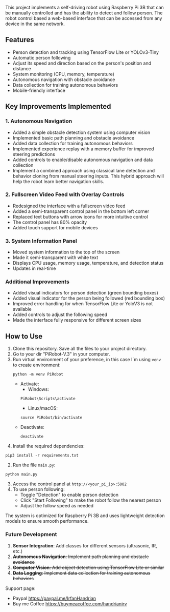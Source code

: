
 This project implements a self-driving robot using Raspberry Pi 3B that can be manually controlled and has the ability to detect and follow person. The robot control based a web-based interface that can be accessed from any device in the same network.
 
 ## Features

 - Person detection and tracking using TensorFlow Lite or YOLOv3-Tiny
 - Automatic person following
 - Adjust its speed and direction based on the person's position and distance
 - System monitoring (CPU, memory, temperature)
 - Autonomous navigation with obstacle avoidance
 - Data collection for training autonomous behaviors
 - Mobile-friendly interface
   
 
## Key Improvements Implemented

### 1. Autonomous Navigation
- Added a simple obstacle detection system using computer vision
- Implemented basic path planning and obstacle avoidance
- Added data collection for training autonomous behaviors
- Implemented experience replay with a memory buffer for improved steering predictions
- Added controls to enable/disable autonomous navigation and data collection
- Implement a combined approach using classical lane detection and behavior cloning from manual steering inputs. This hybrid approach will help the robot learn better navigation skills.

### 2. Fullscreen Video Feed with Overlay Controls

- Redesigned the interface with a fullscreen video feed
- Added a semi-transparent control panel in the bottom left corner
- Replaced text buttons with arrow icons for more intuitive control
- The control panel has 80% opacity
- Added touch support for mobile devices

### 3. System Information Panel

- Moved system information to the top of the screen
- Made it semi-transparent with white text
- Displays CPU usage, memory usage, temperature, and detection status
- Updates in real-time


### Additional Improvements

- Added visual indicators for person detection (green bounding boxes)
- Added visual indicator for the person being followed (red bounding box)
- Improved error handling for when TensorFlow Lite or YoloV3 is not available
- Added controls to adjust the following speed
- Made the interface fully responsive for different screen sizes

## How to Use
1. Clone this repository. Save all the files to your project directory.
2. Go to your dir "PiRobot-V.3" in your computer.
3. Run virtual environment of your preference, in this case I´m using `venv` to create environment:
    ```plaintext
    python -m venv PiRobot
    ```
     - Activate:
         - Windows:
          ```plaintext
          PiRobot\Scripts\activate
          ```
         - Linux/macOS:
          ```plaintext
          source PiRobot/bin/activate
          ```
      - Deactivate:
          ```plaintext
          deactivate
          ```
3. Install the required dependencies:

```plaintext
pip3 install -r requirements.txt
```


2. Run the file `main.py`:

```plaintext
python main.py
```

3. Access the control panel at `http://<your_pi_ip>:5002`
4. To use person following:
    - Toggle "Detection" to enable person detection
    - Click "Start Following" to make the robot follow the nearest person
    - Adjust the follow speed as needed

The system is optimized for Raspberry Pi 3B and uses lightweight detection models to ensure smooth performance.
### Future Development

1. **Sensor Integration**: Add classes for different sensors (ultrasonic, IR, etc.)
2. ~~**Autonomous Navigation**: Implement path planning and obstacle avoidance~~
3. ~~**Computer Vision**: Add object detection using TensorFlow Lite or similar~~
4. ~~**Data Logging**: Implement data collection for training autonomous behaviors~~

Support page:
- Paypal https://paypal.me/IrfanHandrian
- Buy me Coffee https://buymeacoffee.com/handrianirv

